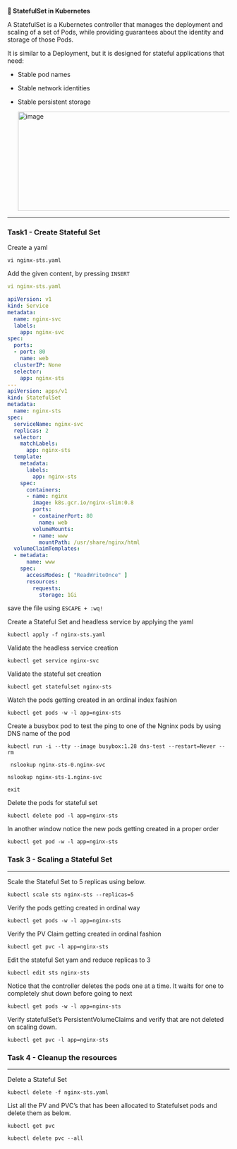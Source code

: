 **🔹 StatefulSet in Kubernetes**

A StatefulSet is a Kubernetes controller that manages the deployment and scaling of a set of Pods, while providing guarantees about the identity and storage of those Pods.

It is similar to a Deployment, but it is designed for stateful applications that need:

* Stable pod names

* Stable network identities

* Stable persistent storage

  <img width="628" height="225" alt="image" src="https://github.com/user-attachments/assets/39bcfbb1-4857-4bd7-b09a-9e8634580571" />


---------------------------------------------------------------------------------------------------------

### Task1 - Create Stateful Set
Create a yaml
```
vi nginx-sts.yaml
```
Add the given content, by pressing `INSERT`

```yaml
vi nginx-sts.yaml

apiVersion: v1
kind: Service
metadata:
  name: nginx-svc
  labels:
    app: nginx-svc
spec:
  ports:
  - port: 80
    name: web
  clusterIP: None
  selector:
    app: nginx-sts
---
apiVersion: apps/v1
kind: StatefulSet
metadata:
  name: nginx-sts
spec:
  serviceName: nginx-svc
  replicas: 2
  selector:
    matchLabels:
      app: nginx-sts
  template:
    metadata:
      labels:
        app: nginx-sts
    spec:
      containers:
      - name: nginx
        image: k8s.gcr.io/nginx-slim:0.8
        ports:
        - containerPort: 80
          name: web
        volumeMounts:
        - name: www
          mountPath: /usr/share/nginx/html
  volumeClaimTemplates:
  - metadata:
      name: www
    spec:
      accessModes: [ "ReadWriteOnce" ]
      resources:
        requests:
          storage: 1Gi


```
save the file using `ESCAPE + :wq!`

Create a Stateful Set and  headless service by applying the yaml
```
kubectl apply -f nginx-sts.yaml
```

Validate the headless service creation
```
kubectl get service nginx-svc
```

Validate the stateful set creation
```
kubectl get statefulset nginx-sts
```

Watch the pods getting created in an ordinal index fashion
```
kubectl get pods -w -l app=nginx-sts
```
Create a busybox pod to test the ping to one of the Ngninx pods by using DNS name of the pod
```
kubectl run -i --tty --image busybox:1.28 dns-test --restart=Never --rm
```
```
 nslookup nginx-sts-0.nginx-svc
```
```
nslookup nginx-sts-1.nginx-svc
```
```
exit
```

Delete the pods for stateful set
```
kubectl delete pod -l app=nginx-sts
```

In another window notice the new pods getting created in a proper order
```
kubectl get pod -w -l app=nginx-sts
```

### Task 3 - Scaling a Stateful Set
----------------------------------------------------------------------------
Scale the Stateful Set to 5 replicas using below.
```
kubectl scale sts nginx-sts --replicas=5
```
Verify the pods getting created in ordinal way
```
kubectl get pods -w -l app=nginx-sts
```
Verify the PV Claim getting created in ordinal fashion
```
kubectl get pvc -l app=nginx-sts
```
Edit the stateful Set yam and reduce replicas to 3 
```
kubectl edit sts nginx-sts
```
Notice that the controller deletes the pods one at a time. It waits for one to completely shut down before going to next
```
kubectl get pods -w -l app=nginx-sts
```
Verify statefulSet’s PersistentVolumeClaims and verify that are not deleted on scaling down. 
```
kubectl get pvc -l app=nginx-sts
```

### Task 4 - Cleanup the resources 
--------------------------------------------------------------------------------
Delete a Stateful Set
```
kubectl delete -f nginx-sts.yaml
```
List all the PV and PVC’s that has been allocated to Statefulset pods and delete them as below.
```
kubectl get pvc
```
```
kubectl delete pvc --all
```
